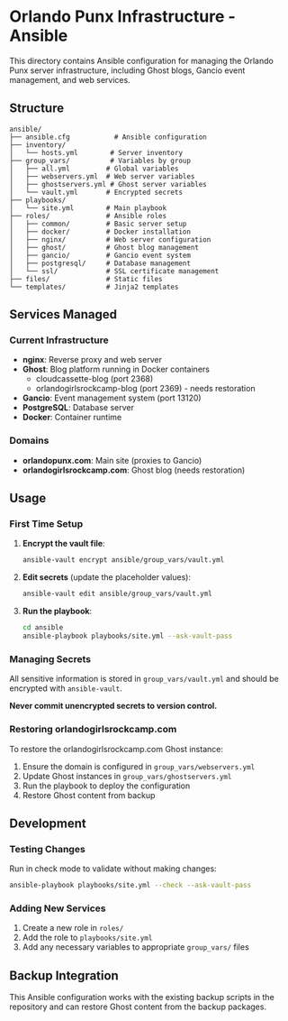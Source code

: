 # Orlando Punx Infrastructure - Ansible

This directory contains Ansible configuration for managing the Orlando Punx server infrastructure, including Ghost blogs, Gancio event management, and web services.

## Structure

```
ansible/
├── ansible.cfg           # Ansible configuration
├── inventory/           
│   └── hosts.yml        # Server inventory
├── group_vars/          # Variables by group
│   ├── all.yml         # Global variables
│   ├── webservers.yml  # Web server variables  
│   ├── ghostservers.yml # Ghost server variables
│   └── vault.yml       # Encrypted secrets
├── playbooks/
│   └── site.yml        # Main playbook
├── roles/              # Ansible roles
│   ├── common/         # Basic server setup
│   ├── docker/         # Docker installation
│   ├── nginx/          # Web server configuration
│   ├── ghost/          # Ghost blog management
│   ├── gancio/         # Gancio event system
│   ├── postgresql/     # Database management
│   └── ssl/            # SSL certificate management
├── files/              # Static files
└── templates/          # Jinja2 templates
```

## Services Managed

### Current Infrastructure
- **nginx**: Reverse proxy and web server
- **Ghost**: Blog platform running in Docker containers
  - cloudcassette-blog (port 2368)
  - orlandogirlsrockcamp-blog (port 2369) - needs restoration
- **Gancio**: Event management system (port 13120)
- **PostgreSQL**: Database server
- **Docker**: Container runtime

### Domains
- **orlandopunx.com**: Main site (proxies to Gancio)
- **orlandogirlsrockcamp.com**: Ghost blog (needs restoration)

## Usage

### First Time Setup

1. **Encrypt the vault file**:
   ```bash
   ansible-vault encrypt ansible/group_vars/vault.yml
   ```

2. **Edit secrets** (update the placeholder values):
   ```bash
   ansible-vault edit ansible/group_vars/vault.yml
   ```

3. **Run the playbook**:
   ```bash
   cd ansible
   ansible-playbook playbooks/site.yml --ask-vault-pass
   ```

### Managing Secrets

All sensitive information is stored in `group_vars/vault.yml` and should be encrypted with `ansible-vault`. 

**Never commit unencrypted secrets to version control.**

### Restoring orlandogirlsrockcamp.com

To restore the orlandogirlsrockcamp.com Ghost instance:

1. Ensure the domain is configured in `group_vars/webservers.yml`
2. Update Ghost instances in `group_vars/ghostservers.yml`
3. Run the playbook to deploy the configuration
4. Restore Ghost content from backup

## Development

### Testing Changes

Run in check mode to validate without making changes:
```bash
ansible-playbook playbooks/site.yml --check --ask-vault-pass
```

### Adding New Services

1. Create a new role in `roles/`
2. Add the role to `playbooks/site.yml`
3. Add any necessary variables to appropriate `group_vars/` files

## Backup Integration

This Ansible configuration works with the existing backup scripts in the repository and can restore Ghost content from the backup packages.
